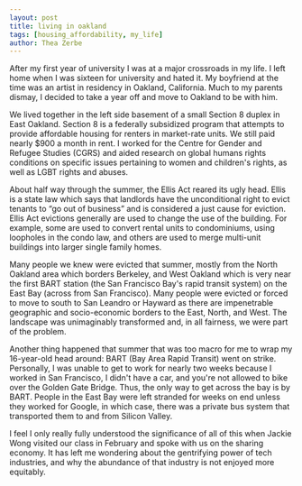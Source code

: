 ```yaml
---
layout: post
title: living in oakland
tags: [housing_affordability, my_life]
author: Thea Zerbe
---
```

After my first year of university I was at a major crossroads in my life. I left home when I was sixteen for university and hated it. My boyfriend at the time was an artist in residency in Oakland, California. Much to my parents dismay, I decided to take a year off and move to Oakland to be with him.

We lived together in the left side basement of a small Section 8 duplex in East Oakland. Section 8 is a federally subsidized program that attempts to provide affordable housing for renters in market-rate units. We still paid nearly $900 a month in rent. I worked for the Centre for Gender and Refugee Studies (CGRS) and aided research on global humans rights conditions on specific issues pertaining to women and children's rights, as well as LGBT rights and abuses.

About half way through the summer, the Ellis Act reared its ugly head. Ellis is a state law which says that landlords have the unconditional right to evict tenants to “go out of business” and is considered a just cause for eviction. Ellis Act evictions generally are used to change the use of the building. For example, some are used to convert rental units to condominiums, using loopholes in the condo law, and others are used to merge multi-unit buildings into larger single family homes.

Many people we knew were evicted that summer, mostly from the North Oakland area which borders Berkeley, and West Oakland which is very near the first BART station (the San Francisco Bay's rapid transit system) on the East Bay (across from San Francisco). Many people were evicted or forced to move to south to San Leandro or Hayward as there are impenetrable geographic and socio-economic borders to the East, North, and West. The landscape was unimaginably transformed and, in all fairness, we were part of the problem.

Another thing happened that summer that was too macro for me to wrap my 16-year-old head around: BART (Bay Area Rapid Transit) went on strike. Personally, I was unable to get to work for nearly two weeks because I worked in San Francisco, I didn't have a car, and you're not allowed to bike over the Golden Gate Bridge. Thus, the only way to get across the bay is by BART. People in the East Bay were left stranded for weeks on end unless they worked for Google, in which case, there was a private bus system that transported them to and from Silicon Valley.

I feel I only really fully understood the significance of all of this when Jackie Wong visited our class in February and spoke with us on the sharing economy. It has left me wondering about the gentrifying power of tech industries, and why the abundance of that industry is not enjoyed more equitably.
